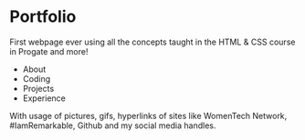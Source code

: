 # Portfolio

First webpage ever using all the concepts taught in the HTML & CSS course in Progate and more!

- About
- Coding
- Projects
- Experience

With usage of pictures, gifs, hyperlinks of sites like WomenTech Network, #IamRemarkable, Github and my social media handles. 
